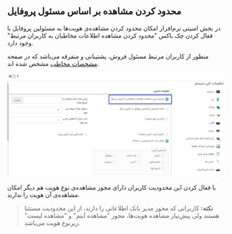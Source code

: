 ##  محدود کردن مشاهده بر اساس مسئول پروفایل



در بخش امنیتی نرم‌افزار امکان محدود کردن مشاهده‌ی هویت‌ها به مسئولین پروفایل با فعال کردن چک باکس "محدود کردن مشاهده اطلاعات مخاطبان به کاربران مرتبط" وجود دارد.

منظور از کاربران مرتبط مسئول فروش، پشتیبانی و متفرقه می‌باشد که در صفحه [مشخصات مخاطب](https://github.com/1stco/PayamGostarDocs/blob/master/help%202.5.4/Integrated-bank/Database/General-specifications/General-specifications.md) مشخص شده اند. 

![](mahdod1.jpg)

با فعال کردن این محدودیت کاربران دارای مجوز مشاهده‌ی نوع هویت هم دیگر امکان مشاهده‌ی آن هویت را ندارند.

 > **نکته:** کاربرانی که مجوز مدیر بانک اطلاعاتی را دارند، از این محدودیت مستثنا هستند ولی پیش‌نیاز مشاهده هویت‌ها، مجوز "مشاهده آیتم" و "مشاهده لیست" زیرنوع هویت می‌باشد.
